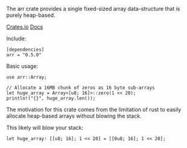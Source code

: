 The arr crate provides a single fixed-sized array data-structure that is purely heap-based.

[Crates.io](https://crates.io/crates/arr)
[Docs](https://docs.rs/arr/latest/arr/)

Include:
```
[dependencies]
arr = "0.5.0"
```

Basic usage:
```
use arr::Array;

// Allocate a 16MB chunk of zeros as 16 byte sub-arrays
let huge_array = Array<[u8; 16]>::zero(1 << 20);
println!("{}", huge_array.len());
```

The motivation for this crate comes from the limitation of rust to easily allocate heap-based arrays without blowing the stack.

This likely will blow your stack:
```
let huge_array: [[u8; 16]; 1 << 20] = [[0u8; 16]; 1 << 20];
```
